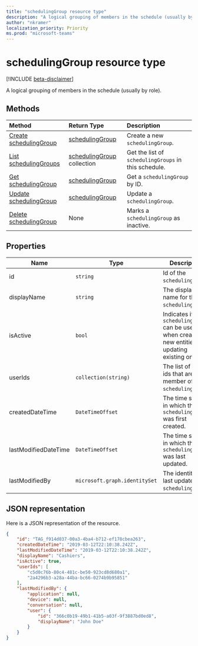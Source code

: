 ```yaml
---
title: "schedulingGroup resource type"
description: "A logical grouping of members in the schedule (usually by role)."
author: "nkramer"
localization_priority: Priority
ms.prod: "microsoft-teams"
---
```


# schedulingGroup resource type

[!INCLUDE [beta-disclaimer](../../includes/beta-disclaimer.md)]

A logical grouping of members in the schedule (usually by role). 

## Methods

| Method       | Return Type  |Description|
|:---------------|:--------|:----------|
|[Create schedulingGroup](../api/schedulinggroup-post.md) | [schedulingGroup](schedulinggroup.md) | Create a new `schedulingGroup`.|
|[List schedulingGroups](../api/schedulinggroup-list.md) | [schedulingGroup](schedulinggroup.md) collection | Get the list of `schedulingGroups` in this schedule.|
|[Get schedulingGroup](../api/schedulinggroup-get.md) | [schedulingGroup](schedulinggroup.md) | Get a `schedulingGroup` by ID.|
|[Update schedulingGroup](../api/schedulinggroup-put.md) | [schedulingGroup](schedulinggroup.md) | Update a `schedulingGroup`.|
|[Delete schedulingGroup](../api/schedulinggroup-delete.md) | None | Marks a `schedulingGroup` as inactive.|

## Properties
|Name          |Type           |Description                                                                                 |
|--------------|---------------|--------------------------------------------------------------------------------------------|
| id			| `string`      |Id of the `schedulingGroup`.|
| displayName   | `string`      | The display name for the `schedulingGroup`.      |
| isActive 			|`bool`      | Indicates if the `schedulingGroup` can be used when creating new entities or updating existing ones.|
| userIds 		| `collection(string)`    |  The list of user ids that are a member of the `schedulingGroup`. |
| createdDateTime		|`DateTimeOffset`        |The time stamp in which this `schedulingGroup` was first created.|
| lastModifiedDateTime		|`DateTimeOffset`        |The time stamp in which this `schedulingGroup` was last updated.|
| lastModifiedBy		|`microsoft.graph.identitySet`        |The identity that last updated this `schedulingGroup`.|

## JSON representation

Here is a JSON representation of the resource.

<!-- {
  "blockType": "resource",
  "keyProperty": "id",
  "@odata.type": "microsoft.graph.schedulingGroup"
}-->

```json
{
    "id": "TAG_f914d037-00a3-4ba4-b712-ef178cbea263",
    "createdDateTime": "2019-03-12T22:10:38.242Z",
    "lastModifiedDateTime": "2019-03-12T22:10:38.242Z",
    "displayName": "Cashiers",
    "isActive": true,
    "userIds": [
        "c5d0c76b-80c4-481c-be50-923cd8d680a1",
        "2a4296b3-a28a-44ba-bc66-0274b9b95851"
    ],
    "lastModifiedBy": {
        "application": null,
        "device": null,
        "conversation": null,
        "user": {
            "id": "366c0b19-49b1-41b5-a03f-9f3887bd0ed8",
            "displayName": "John Doe"
        }
    }
}
```


<!-- uuid: 8fcb5dbc-d5aa-4681-8e31-b001d5168d79
2015-10-25 14:57:30 UTC -->
<!--
{
  "type": "#page.annotation",
  "description": "schedulingGroup resource",
  "keywords": "",
  "section": "documentation",
  "tocPath": "",
  "suppressions": [
    "Error: /api-reference/beta/resources/schedulinggroup.md:\r\n      Exception processing links.\r\n    System.ArgumentException: Link Definition was null. Link text: !INCLUDE [beta-disclaimer](../../includes/beta-disclaimer.md)\r\n      at ApiDoctor.Validation.DocFile.get_LinkDestinations()\r\n      at ApiDoctor.Validation.DocSet.ValidateLinks(Boolean includeWarnings, String[] relativePathForFiles, IssueLogger issues, Boolean requireFilenameCaseMatch, Boolean printOrphanedFiles)"
  ]
}
-->
